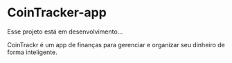 # CoinTracker-app

Esse projeto está em desenvolvimento...

CoinTrackr é um app de finanças para gerenciar e organizar seu dinheiro de forma inteligente.
